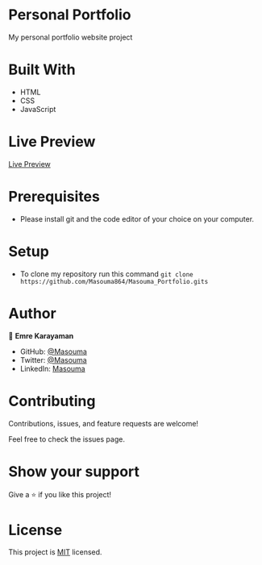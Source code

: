 # Personal Portfolio
 My personal portfolio website project

# Built With
  - HTML
  - CSS
  - JavaScript

# Live Preview

[Live Preview](https://masoumaportfolio.vercel.app/)

# Prerequisites
   - Please install git and the code editor of your choice on your computer.
   
# Setup
   - To clone my repository run this command `git clone https://github.com/Masouma864/Masouma_Portfolio.gits`  


# Author

👤 **Emre Karayaman**

- GitHub: [@Masouma](https://github.com/Masouma864/)
- Twitter: [@Masouma](https://twitter.com/MasoumaModarres?)
- LinkedIn: [Masouma](https://www.linkedin.com/in/masouma-modarresi/)

# Contributing

Contributions, issues, and feature requests are welcome!

Feel free to check the issues page.

# Show your support

Give a ⭐️ if you like this project!

# License

This project is [MIT](./LICENSE.md) licensed.
